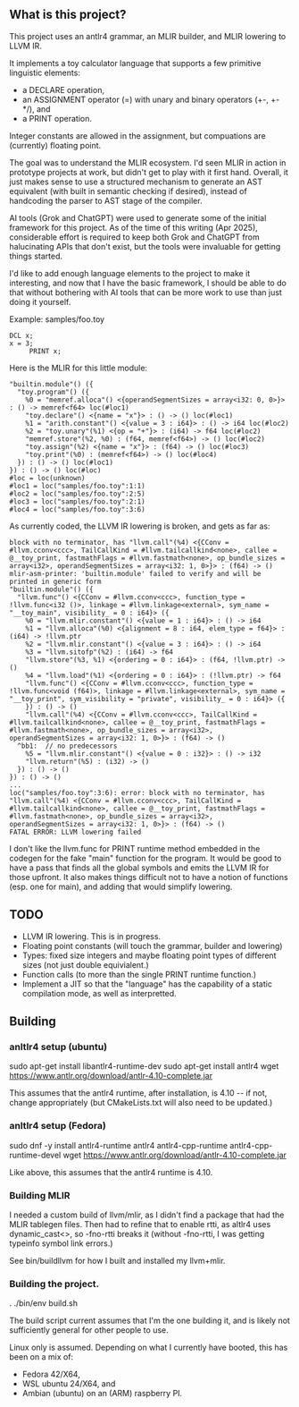 ## What is this project?

This project uses an antlr4 grammar, an MLIR builder, and MLIR lowering to LLVM IR.

It implements a toy calculator language that supports a few primitive linguistic elements:
* a DECLARE operation,
* an ASSIGNMENT operator (=) with unary and binary operators (+-, +-*/), and
* a PRINT operation.

Integer constants are allowed in the assignment, but compuations are (currently) floating point.

The goal was to understand the MLIR ecosystem.
I'd seen MLIR in action in prototype projects at work, but didn't get to play with it first hand.
Overall, it just makes sense to use a structured mechanism to generate an AST equivalent (with built in semantic checking if desired), instead of handcoding
the parser to AST stage of the compiler.

AI tools (Grok and ChatGPT) were used to generate some of the initial framework for this project.
As of the time of this writing (Apr 2025), considerable effort is required to keep both Grok and ChatGPT from halucinating APIs that don't exist,
but the tools were invaluable for getting things started.

I'd like to add enough language elements to the project to make it interesting, and now that I have the basic framework, I should be able to
do that without bothering with AI tools that can be more work to use than just doing it yourself.

Example: samples/foo.toy

```
DCL x;
x = 3;
     PRINT x;
```

Here is the MLIR for this little module:

```> ./build/toycalculator  samples/foo.toy  --location
"builtin.module"() ({
  "toy.program"() ({
    %0 = "memref.alloca"() <{operandSegmentSizes = array<i32: 0, 0>}> : () -> memref<f64> loc(#loc1)
    "toy.declare"() <{name = "x"}> : () -> () loc(#loc1)
    %1 = "arith.constant"() <{value = 3 : i64}> : () -> i64 loc(#loc2)
    %2 = "toy.unary"(%1) <{op = "+"}> : (i64) -> f64 loc(#loc2)
    "memref.store"(%2, %0) : (f64, memref<f64>) -> () loc(#loc2)
    "toy.assign"(%2) <{name = "x"}> : (f64) -> () loc(#loc3)
    "toy.print"(%0) : (memref<f64>) -> () loc(#loc4)
  }) : () -> () loc(#loc1)
}) : () -> () loc(#loc)
#loc = loc(unknown)
#loc1 = loc("samples/foo.toy":1:1)
#loc2 = loc("samples/foo.toy":2:5)
#loc3 = loc("samples/foo.toy":2:1)
#loc4 = loc("samples/foo.toy":3:6)
```

As currently coded, the LLVM IR lowering is broken, and gets as far as:

``` >./build/toycalculator  samples/foo.toy --emit-llvm --debug
block with no terminator, has "llvm.call"(%4) <{CConv = #llvm.cconv<ccc>, TailCallKind = #llvm.tailcallkind<none>, callee = @__toy_print, fastmathFlags = #llvm.fastmath<none>, op_bundle_sizes = array<i32>, operandSegmentSizes = array<i32: 1, 0>}> : (f64) -> ()
mlir-asm-printer: 'builtin.module' failed to verify and will be printed in generic form
"builtin.module"() ({
  "llvm.func"() <{CConv = #llvm.cconv<ccc>, function_type = !llvm.func<i32 ()>, linkage = #llvm.linkage<external>, sym_name = "__toy_main", visibility_ = 0 : i64}> ({
    %0 = "llvm.mlir.constant"() <{value = 1 : i64}> : () -> i64
    %1 = "llvm.alloca"(%0) <{alignment = 8 : i64, elem_type = f64}> : (i64) -> !llvm.ptr
    %2 = "llvm.mlir.constant"() <{value = 3 : i64}> : () -> i64
    %3 = "llvm.sitofp"(%2) : (i64) -> f64
    "llvm.store"(%3, %1) <{ordering = 0 : i64}> : (f64, !llvm.ptr) -> ()
    %4 = "llvm.load"(%1) <{ordering = 0 : i64}> : (!llvm.ptr) -> f64
    "llvm.func"() <{CConv = #llvm.cconv<ccc>, function_type = !llvm.func<void (f64)>, linkage = #llvm.linkage<external>, sym_name = "__toy_print", sym_visibility = "private", visibility_ = 0 : i64}> ({
    }) : () -> ()
    "llvm.call"(%4) <{CConv = #llvm.cconv<ccc>, TailCallKind = #llvm.tailcallkind<none>, callee = @__toy_print, fastmathFlags = #llvm.fastmath<none>, op_bundle_sizes = array<i32>, operandSegmentSizes = array<i32: 1, 0>}> : (f64) -> ()
  ^bb1:  // no predecessors
    %5 = "llvm.mlir.constant"() <{value = 0 : i32}> : () -> i32
    "llvm.return"(%5) : (i32) -> ()
  }) : () -> ()
}) : () -> ()
...
loc("samples/foo.toy":3:6): error: block with no terminator, has "llvm.call"(%4) <{CConv = #llvm.cconv<ccc>, TailCallKind = #llvm.tailcallkind<none>, callee = @__toy_print, fastmathFlags = #llvm.fastmath<none>, op_bundle_sizes = array<i32>, operandSegmentSizes = array<i32: 1, 0>}> : (f64) -> ()
FATAL ERROR: LLVM lowering failed
```

I don't like the llvm.func for PRINT runtime method embedded in the codegen for the fake "main" function for the program.
It would be good to have a pass that finds all the global symbols and emits the LLVM IR for those upfront.
It also makes things difficult not to have a notion of functions (esp. one for main), and adding that would simplify lowering.

## TODO

* LLVM IR lowering.  This is in progress.
* Floating point constants (will touch the grammar, builder and lowering)
* Types: fixed size integers and maybe floating point types of different sizes (not just double equivialent.)
* Function calls (to more than the single PRINT runtime function.)
* Implement a JIT so that the "language" has the capability of a static compilation mode, as well as interpretted.

## Building

### anltlr4 setup (ubuntu)

sudo apt-get install libantlr4-runtime-dev
sudo apt-get install antlr4
wget https://www.antlr.org/download/antlr-4.10-complete.jar

This assumes that the antlr4 runtime, after installation, is 4.10 -- if not, change appropriately (but CMakeLists.txt will also need to be updated.)

### anltlr4 setup (Fedora)

sudo dnf -y install antlr4-runtime antlr4 antlr4-cpp-runtime antlr4-cpp-runtime-devel
wget https://www.antlr.org/download/antlr-4.10-complete.jar

Like above, this assumes that the antlr4 runtime is 4.10.

### Building MLIR

I needed a custom build of llvm/mlir, as I didn't find a package that had the MLIR tablegen files.
Then had to refine that to enable rtti, as altlr4 uses dynamic_cast<>, so -fno-rtti breaks it (without -fno-rtti, I was getting typeinfo symbol link errors.)

See bin/buildllvm for how I built and installed my llvm+mlir.

### Building the project.

. ./bin/env
build.sh

The build script current assumes that I'm the one building it, and is likely not sufficiently general for other people to use.

Linux only is assumed.  Depending on what I currently have booted, this has been on a mix of:

* Fedora 42/X64,
* WSL ubuntu 24/X64, and
* Ambian (ubuntu) on an (ARM) raspberry PI.


